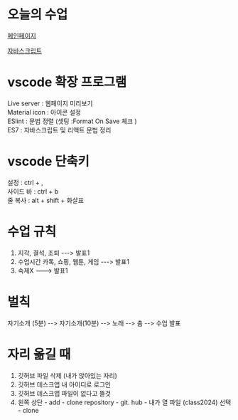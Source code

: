  # 오늘의 수업   
 
 [메인페이지](https://kimyih.github.io/class2024/)   

 [자바스크립트](https://kimyih.github.io/class2024/javascript/index.html)   

 # vscode 확장 프로그램   
 Live server : 웹페이지 미리보기   
    Material icon : 아이콘 설정   
    ESlint : 문법 정렬 (셋팅 :Format On Save 체크 )   
    ES7 : 자바스크립트 및 리액트 문법 정리   

 # vscode 단축키   
설정 : ctrl  + ,   
사이드 바 : ctrl + b   
줄 복사 : alt + shift + 화살표

 # 수업 규칙   
1. 지각, 결석, 조퇴 ---> 발표1
2. 수업시간 카톡, 쇼핑, 웹툰, 게임 ---> 발표1
3. 숙제X ---> 발표1

 # 벌칙   
 자기소개 (5분) --> 자기소개(10분) --> 노래 --> 춤 --> 수업 발표

# 자리 옮길 때   
1. 깃허브 파일 삭제 (내가 앉아있는 자리)
2. 깃허브 데스크앱 내 아이디로 로그인
3. 깃허브 데스크앱 파일이 없다고 뜰것 
4. 왼쪽 상단 - add - clone repository - git. hub - 내가 열 파일 (class2024) 선택 - clone 
